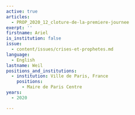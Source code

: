 ```yaml
---
active: true
articles:
  - PROP_2020_12_cloture-de-la-premiere-journee
exerpt: ''
firstname: Ariel
is_institution: false
issue:
  - content/issues/crises-et-prophetes.md
language:
  - English
lastname: Weil
positions_and_institutions:
  - institution: Ville de Paris, France
    positions:
      - Maire de Paris Centre
years:
  - 2020

---
```

